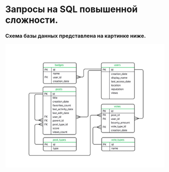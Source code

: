 # Запросы на SQL повышенной сложности.

### Схема базы данных представлена на картинке ниже.

![db_svheme](advanced_db.jpg)